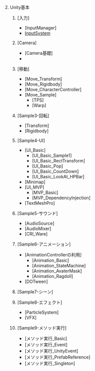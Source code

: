 2. Unity基本
   1. [入力]
       + [InputManager]
       + [InputSystem](2_1_InputSystem/2_1.md)
       
   2. [Camera]  
       + [Camera基礎]   
       + [](2_2_Camera/2_2.md)
         
   2. [移動]
       + [Move_Transform]
       + [Move_Rigidbody]
       + [Move_CharacterController]
       + [Move_Sample]
         - [TPS]
         - [Warp]
   3. [Sample3-回転]
       + [Transform]
       + [Rigidbody]
   4. [Sample4-UI]
       + [UI_Basic]
         - [UI_Basic_Sample1]
         - [UI_Basic_RectTransform]
         - [UI_Basic_Pop]
         - [UI_Basic_CountDown]
         - [UI_Basic_LookAt_HPBar]
       + [Minimap]
       + [UI_MVP]
         - [MVP_Basic]
         - [MVP_DependencyInjection]
       + [TextMeshPro]
   5. [Sample5-サウンド]
       + [AudioSource]
       + [AudioMixer]
       + [CRI_Ware]
   6. [Sample6-アニメーション]
       + [AnimationControllerの利用]
         - [Animation_Basic]
         - [Animation_StateMachine]
         - [Animation_AvaterMask]
         - [Animation_Ragdoll]
       + [DOTween]
   7. [Sample7-シーン]
   8. [Sample8-エフェクト]
       + [ParticleSystem]
       + [VFX]
   9. [Sample9-メソッド実行]
       + [メソッド実行_Basic]
       + [メソッド実行_Event]
       + [メソッド実行_UnityEvent]
       + [メソッド実行_PrefabReference]
       + [メソッド実行_Singleton]